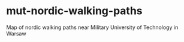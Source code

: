 # mut-nordic-walking-paths

Map of nordic walking paths near Military University of Technology in Warsaw